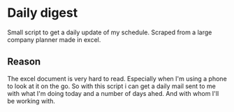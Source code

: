 # Daily digest
Small script to get a daily update of my schedule. Scraped from a large company planner made in excel.

## Reason
The excel document is very hard to read. Especially when I'm using a phone to look at it on the go.
So with this script i can get a daily mail sent to me with what I'm doing today and a number of days ahed. And with whom I'll be working with.
